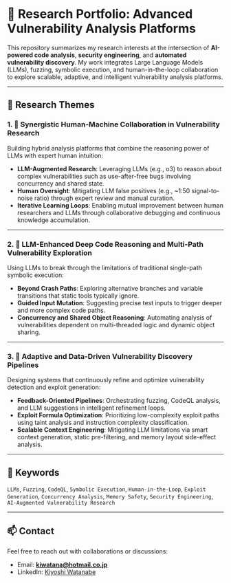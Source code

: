 # 🔬 Research Portfolio: Advanced Vulnerability Analysis Platforms

This repository summarizes my research interests at the intersection of **AI-powered code analysis**, **security engineering**, and **automated vulnerability discovery**. My work integrates Large Language Models (LLMs), fuzzing, symbolic execution, and human-in-the-loop collaboration to explore scalable, adaptive, and intelligent vulnerability analysis platforms.

---

## 📌 Research Themes

### 1. 🤝 Synergistic Human-Machine Collaboration in Vulnerability Research

Building hybrid analysis platforms that combine the reasoning power of LLMs with expert human intuition:

- **LLM-Augmented Research**: Leveraging LLMs (e.g., o3) to reason about complex vulnerabilities such as use-after-free bugs involving concurrency and shared state.
- **Human Oversight**: Mitigating LLM false positives (e.g., ~1:50 signal-to-noise ratio) through expert review and manual curation.
- **Iterative Learning Loops**: Enabling mutual improvement between human researchers and LLMs through collaborative debugging and continuous knowledge accumulation.

---

### 2. 🧠 LLM-Enhanced Deep Code Reasoning and Multi-Path Vulnerability Exploration

Using LLMs to break through the limitations of traditional single-path symbolic execution:

- **Beyond Crash Paths**: Exploring alternative branches and variable transitions that static tools typically ignore.
- **Guided Input Mutation**: Suggesting precise test inputs to trigger deeper and more complex code paths.
- **Concurrency and Shared Object Reasoning**: Automating analysis of vulnerabilities dependent on multi-threaded logic and dynamic object sharing.

---

### 3. 🔁 Adaptive and Data-Driven Vulnerability Discovery Pipelines

Designing systems that continuously refine and optimize vulnerability detection and exploit generation:

- **Feedback-Oriented Pipelines**: Orchestrating fuzzing, CodeQL analysis, and LLM suggestions in intelligent refinement loops.
- **Exploit Formula Optimization**: Prioritizing low-complexity exploit paths using taint analysis and instruction complexity classification.
- **Scalable Context Engineering**: Mitigating LLM limitations via smart context generation, static pre-filtering, and memory layout side-effect analysis.

---

## 📎 Keywords

`LLMs`, `Fuzzing`, `CodeQL`, `Symbolic Execution`, `Human-in-the-Loop`, `Exploit Generation`, `Concurrency Analysis`, `Memory Safety`, `Security Engineering`, `AI-Augmented Vulnerability Research`

---

## 📫 Contact

Feel free to reach out with collaborations or discussions:

- Email: **kiwatana@hotmail.co.jp**
- LinkedIn: [Kiyoshi Watanabe](https://www.linkedin.com/in/kiyoshi-watanabe-06395213/)


